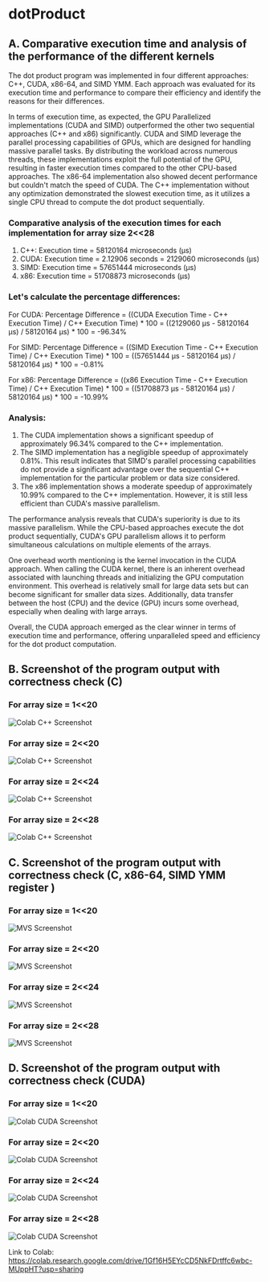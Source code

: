 # dotProduct

## A. Comparative execution time and analysis of the performance of the different kernels
The dot product program was implemented in four different approaches: C++, CUDA, x86-64, and SIMD YMM. Each approach was evaluated for its execution time and performance to compare their efficiency and identify the reasons for their differences.

In terms of execution time, as expected, the GPU Parallelized implementations (CUDA and SIMD) outperformed the other two sequential approaches (C++ and x86) significantly. CUDA and SIMD leverage the parallel processing capabilities of GPUs, which are designed for handling massive parallel tasks. By distributing the workload across numerous threads, these implementations exploit the full potential of the GPU, resulting in faster execution times compared to the other CPU-based approaches. The x86-64 implementation also showed decent performance but couldn't match the speed of CUDA. The C++ implementation without any optimization demonstrated the slowest execution time, as it utilizes a single CPU thread to compute the dot product sequentially.


### Comparative analysis of the execution times for each implementation for array size 2<<28
1. C++: Execution time = 58120164 microseconds (μs)
2. CUDA: Execution time = 2.12906 seconds = 2129060 microseconds (μs)
3. SIMD: Execution time = 57651444 microseconds (μs)
4. x86: Execution time = 51708873 microseconds (μs)

### Let's calculate the percentage differences:

For CUDA:
Percentage Difference = ((CUDA Execution Time - C++ Execution Time) / C++ Execution Time) * 100 = ((2129060 μs - 58120164 μs) / 58120164 μs) * 100 = -96.34%

For SIMD:
Percentage Difference = ((SIMD Execution Time - C++ Execution Time) / C++ Execution Time) * 100 = ((57651444 μs - 58120164 μs) / 58120164 μs) * 100 = -0.81%

For x86:
Percentage Difference = ((x86 Execution Time - C++ Execution Time) / C++ Execution Time) * 100 = ((51708873 μs - 58120164 μs) / 58120164 μs) * 100 = -10.99%

### Analysis:

1. The CUDA implementation shows a significant speedup of approximately 96.34% compared to the C++ implementation.
2. The SIMD implementation has a negligible speedup of approximately 0.81%. This result indicates that SIMD's parallel processing capabilities do not provide a significant advantage over the sequential C++ implementation for the particular problem or data size considered.
3. The x86 implementation shows a moderate speedup of approximately 10.99% compared to the C++ implementation. However, it is still less efficient than CUDA's massive parallelism.

The performance analysis reveals that CUDA's superiority is due to its massive parallelism. While the CPU-based approaches execute the dot product sequentially, CUDA's GPU parallelism allows it to perform simultaneous calculations on multiple elements of the arrays.

One overhead worth mentioning is the kernel invocation in the CUDA approach. When calling the CUDA kernel, there is an inherent overhead associated with launching threads and initializing the GPU computation environment. This overhead is relatively small for large data sets but can become significant for smaller data sizes. Additionally, data transfer between the host (CPU) and the device (GPU) incurs some overhead, especially when dealing with large arrays. 

Overall, the CUDA approach emerged as the clear winner in terms of execution time and performance, offering unparalleled speed and efficiency for the dot product computation.

## B. Screenshot of the program output with correctness check (C)
### For array size = 1<<20
![Colab C++ Screenshot](https://github.com/jmsarmiento11/csc612m-dot-product/blob/03f139ce23d51edd731313e049b28522e46df035/Screenshot%202023-07-28%20211522.png)
### For array size = 2<<20
![Colab C++ Screenshot](https://github.com/jmsarmiento11/csc612m-dot-product/blob/bc361940b29a41edd6a84560a7487d7545336341/C220.png)
### For array size = 2<<24
![Colab C++ Screenshot](https://github.com/jmsarmiento11/csc612m-dot-product/blob/ee4ea04266261826c8cd28b5d1ebdff5148f933e/C224.png)
### For array size = 2<<28
![Colab C++ Screenshot](https://github.com/jmsarmiento11/csc612m-dot-product/blob/7d8775604fb46d53d4c0d6700c8fb26a33f28e9b/C228.png)


## C. Screenshot of the program output with correctness check (C, x86-64, SIMD YMM register )
### For array size = 1<<20
![MVS Screenshot](https://github.com/jmsarmiento11/csc612m-dot-product/blob/03f139ce23d51edd731313e049b28522e46df035/Screenshot%202023-07-28%20211705.png)
### For array size = 2<<20
![MVS Screenshot](https://github.com/jmsarmiento11/csc612m-dot-product/blob/bc361940b29a41edd6a84560a7487d7545336341/MVS220.png)
### For array size = 2<<24
![MVS Screenshot](https://github.com/jmsarmiento11/csc612m-dot-product/blob/ee4ea04266261826c8cd28b5d1ebdff5148f933e/MVS224.png)
### For array size = 2<<28
![MVS Screenshot](https://github.com/jmsarmiento11/csc612m-dot-product/blob/9d017aa3ad862c94a728ce5d4d94243c751d78bb/MVS228.png)

## D. Screenshot of the program output with correctness check (CUDA)
### For array size = 1<<20
![Colab CUDA Screenshot](https://github.com/jmsarmiento11/csc612m-dot-product/blob/03f139ce23d51edd731313e049b28522e46df035/Screenshot%202023-07-28%20211619.png)
### For array size = 2<<20
![Colab CUDA Screenshot](https://github.com/jmsarmiento11/csc612m-dot-product/blob/bc361940b29a41edd6a84560a7487d7545336341/CUDA220.png)
### For array size = 2<<24
![Colab CUDA Screenshot](https://github.com/jmsarmiento11/csc612m-dot-product/blob/ee4ea04266261826c8cd28b5d1ebdff5148f933e/CUDA224.png)
### For array size = 2<<28
![Colab CUDA Screenshot](https://github.com/jmsarmiento11/csc612m-dot-product/blob/7d8775604fb46d53d4c0d6700c8fb26a33f28e9b/CUDA228.png)

Link to Colab: https://colab.research.google.com/drive/1Gf16H5EYcCD5NkFDrtffc6wbc-MUppHT?usp=sharing
